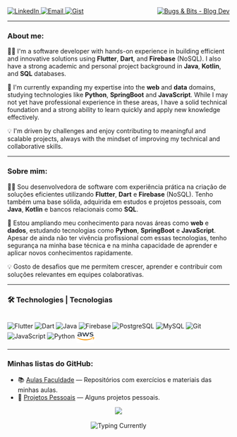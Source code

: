 <div style="display: flex; justify-content: space-between; align-items: center;">

  <div>
    <a href="https://www.linkedin.com/in/stefani-luvizotto/" target="_blank">
      <img src="https://cdn-icons-png.flaticon.com/512/174/174857.png" width="40" height="40" alt="LinkedIn">
    </a>
    <a href="mailto:stefani292005@gmail.com" target="_blank">
      <img src="https://cdn-icons-png.flaticon.com/512/732/732200.png" width="40" height="40" alt="Email">
    </a> 
    <a href="https://gist.github.com/Sluvizottodev" target="_blank">
      <img src="https://img.shields.io/badge/Gist-181717?style=for-the-badge&logo=github&logoColor=white" alt="Gist">
    </a>
  </div>

  <div>
    <a href="https://sluvizottodev.github.io/bugs-e-bits-blog-de-estudo/public/index.html" target="_blank">
      <img src="https://img.shields.io/badge/Bugs%20%26%20Bits%20-%20Blog%20Dev-8b5cf6?style=for-the-badge&logo=dev.to&logoColor=22d3ee" alt="Bugs & Bits - Blog Dev">
    </a>
  </div>

</div>


---

### About me:

👩‍💻 I'm a software developer with hands-on experience in building efficient and innovative solutions using **Flutter**, **Dart**, and **Firebase** (NoSQL). I also have a strong academic and personal project background in **Java**, **Kotlin**, and **SQL** databases.

🚀 I'm currently expanding my expertise into the **web** and **data** domains, studying technologies like **Python**, **SpringBoot** and **JavaScript**. While I may not yet have professional experience in these areas, I have a solid technical foundation and a strong ability to learn quickly and apply new knowledge effectively.

💡 I'm driven by challenges and enjoy contributing to meaningful and scalable projects, always with the mindset of improving my technical and collaborative skills.

---

### Sobre mim:

👩‍💻 Sou desenvolvedora de software com experiência prática na criação de soluções eficientes utilizando **Flutter**, **Dart** e **Firebase** (NoSQL). Tenho também uma base sólida, adquirida em estudos e projetos pessoais, com **Java**, **Kotlin** e bancos relacionais como **SQL**.

🚀 Estou ampliando meu conhecimento para novas áreas como **web** e **dados**, estudando tecnologias como **Python**, **SpringBoot** e **JavaScript**. Apesar de ainda não ter vivência profissional com essas tecnologias, tenho segurança na minha base técnica e na minha capacidade de aprender e aplicar novos conhecimentos rapidamente.

💡 Gosto de desafios que me permitem crescer, aprender e contribuir com soluções relevantes em equipes colaborativas.

---

### 🛠️ Technologies | Tecnologias

<div style="display: inline_block"><br>
  <img align="center" alt="Flutter"    height="30" width="40"
       src="https://cdn.jsdelivr.net/gh/devicons/devicon@latest/icons/flutter/flutter-original.svg" />
  <img align="center" alt="Dart"       height="30" width="40"
       src="https://cdn.jsdelivr.net/gh/devicons/devicon@latest/icons/dart/dart-original.svg" />
  <img align="center" alt="Java"       height="30" width="40"
       src="https://cdn.jsdelivr.net/gh/devicons/devicon@latest/icons/java/java-original.svg" />
  <img align="center" alt="Firebase"   height="30" width="40"
       src="https://cdn.jsdelivr.net/gh/devicons/devicon@latest/icons/firebase/firebase-plain.svg" />
  <img align="center" alt="PostgreSQL" height="30" width="40"
       src="https://cdn.jsdelivr.net/gh/devicons/devicon@latest/icons/postgresql/postgresql-original.svg" />
  <img align="center" alt="MySQL"      height="30" width="40"
       src="https://cdn.jsdelivr.net/gh/devicons/devicon@latest/icons/mysql/mysql-original.svg" />
  <img align="center" alt="Git"        height="30" width="40"
       src="https://cdn.jsdelivr.net/gh/devicons/devicon@latest/icons/git/git-original.svg" />
  <img align="center" alt="JavaScript" height="30" width="40"
       src="https://cdn.jsdelivr.net/gh/devicons/devicon@latest/icons/javascript/javascript-original.svg" />
  <img align="center" alt="Python"     height="30" width="40"
       src="https://cdn.jsdelivr.net/gh/devicons/devicon@latest/icons/python/python-original.svg" />
   <img align="center" alt="AWS"        height="30" width="40"
       src="https://raw.githubusercontent.com/devicons/devicon/master/icons/amazonwebservices/amazonwebservices-original-wordmark.svg" />
</div>


---


### Minhas listas do GitHub:

- 📚 [Aulas Faculdade](https://github.com/stars/Sluvizottodev/lists/aulas-faculdade-facul-exe) — Repositórios com exercícios e materiais das minhas aulas.
- 🚀 [Projetos Pessoais](https://github.com/stars/Sluvizottodev/lists/projetos-caixa-preta) — Alguns projetos pessoais.

<p align="center">
  <img src="https://media.giphy.com/media/LMcB8XospGZO8UQq87/giphy.gif" width="500"/>
</p>

<!-- Currently section with typing animation -->
<p align="center">
  <img 
    src="https://readme-typing-svg.demolab.com?font=Fira+Code&pause=1000&color=F7CDE4&width=500&center=true&vCenter=true&size=18&lines=Certificada+AWS+Cloud+Practitioner;Tech+com+prop%C3%B3sito+%E2%9D%A4%EF%B8%8F;Crescendo+um+pouco+todos+os+dias"
    alt="Typing Currently"
  />
</p>






